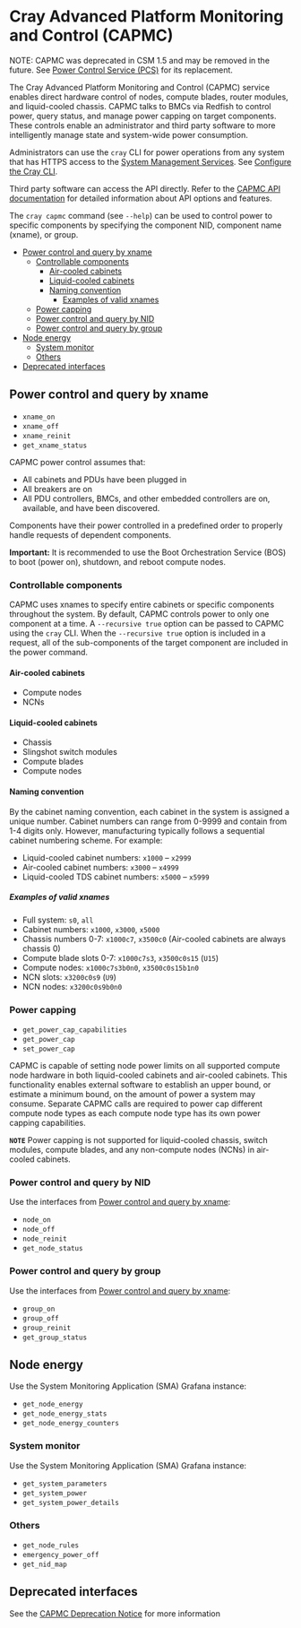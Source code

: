# Cray Advanced Platform Monitoring and Control (CAPMC)

NOTE: CAPMC was deprecated in CSM 1.5 and may be removed in the future.  See [Power Control Service (PCS)](../../glossary.md#power-control-service-pcs) for its replacement.

The Cray Advanced Platform Monitoring and Control (CAPMC) service enables
direct hardware control of nodes, compute blades, router modules, and liquid-cooled
chassis. CAPMC talks to BMCs via Redfish to control power, query status,
and manage power capping on target components. These controls enable an
administrator and third party software to more intelligently manage state and
system-wide power consumption.

Administrators can use the `cray` CLI for power operations from any system that
has HTTPS access to the
[System Management Services](../network/Access_to_System_Management_Services.md).
See [Configure the Cray CLI](../configure_cray_cli.md).

Third party software can access the API directly. Refer to the
[CAPMC API documentation](../../api/capmc.md)
for detailed information about API options and features.

The `cray capmc` command (see `--help`) can be used to control power to
specific components by specifying the component NID, component name (xname), or group.

- [Power control and query by xname](#power-control-and-query-by-xname)
    - [Controllable components](#controllable-components)
        - [Air-cooled cabinets](#air-cooled-cabinets)
        - [Liquid-cooled cabinets](#liquid-cooled-cabinets)
        - [Naming convention](#naming-convention)
            - [Examples of valid xnames](#examples-of-valid-xnames)
    - [Power capping](#power-capping)
    - [Power control and query by NID](#power-control-and-query-by-nid)
    - [Power control and query by group](#power-control-and-query-by-group)
- [Node energy](#node-energy)
    - [System monitor](#system-monitor)
    - [Others](#others)
- [Deprecated interfaces](#deprecated-interfaces)

## Power control and query by xname

- `xname_on`
- `xname_off`
- `xname_reinit`
- `get_xname_status`

CAPMC power control assumes that:

- All cabinets and PDUs have been plugged in
- All breakers are on
- All PDU controllers, BMCs, and other embedded controllers are on, available, and have been discovered.

Components have their power controlled in a predefined order to properly handle requests of dependent components.

**Important:** It is recommended to use the Boot Orchestration Service (BOS) to
boot (power on), shutdown, and reboot compute nodes.

### Controllable components

CAPMC uses xnames to specify entire cabinets or specific components throughout
the system. By default, CAPMC controls power to only one component at a time. A
`--recursive true` option can be passed to CAPMC using the `cray` CLI. When the
`--recursive true` option is included in a request, all of the sub-components of
the target component are included in the power command.

#### Air-cooled cabinets

- Compute nodes
- NCNs

#### Liquid-cooled cabinets

- Chassis
- Slingshot switch modules
- Compute blades
- Compute nodes

#### Naming convention

By the cabinet naming convention, each cabinet in the system is assigned a
unique number. Cabinet numbers can range from 0-9999 and contain from 1-4 digits
only. However, manufacturing typically follows a sequential cabinet numbering scheme.
For example:

- Liquid-cooled cabinet numbers: `x1000` – `x2999`
- Air-cooled cabinet numbers: `x3000` – `x4999`
- Liquid-cooled TDS cabinet numbers: `x5000` – `x5999`

##### Examples of valid xnames

- Full system: `s0`, `all`
- Cabinet numbers: `x1000`, `x3000`, `x5000`
- Chassis numbers 0-7: `x1000c7`, `x3500c0` (Air-cooled cabinets are always chassis 0)
- Compute blade slots 0-7: `x1000c7s3`, `x3500c0s15` (`U15`)
- Compute nodes: `x1000c7s3b0n0`, `x3500c0s15b1n0`
- NCN slots: `x3200c0s9` (`U9`)
- NCN nodes: `x3200c0s9b0n0`

### Power capping

- `get_power_cap_capabilities`
- `get_power_cap`
- `set_power_cap`

CAPMC is capable of setting node power limits on all supported compute node
hardware in both liquid-cooled cabinets and air-cooled cabinets. This
functionality enables external software to establish an upper bound, or estimate
a minimum bound, on the amount of power a system may consume. Separate CAPMC
calls are required to power cap different compute node types as each compute
node type has its own power capping capabilities.

**`NOTE`** Power capping is not supported for liquid-cooled chassis, switch
modules, compute blades, and any non-compute nodes (NCNs) in air-cooled
cabinets.

### Power control and query by NID

Use the interfaces from [Power control and query by xname](#power-control-and-query-by-xname):

- `node_on`
- `node_off`
- `node_reinit`
- `get_node_status`

### Power control and query by group

Use the interfaces from [Power control and query by xname](#power-control-and-query-by-xname):

- `group_on`
- `group_off`
- `group_reinit`
- `get_group_status`

## Node energy

Use the System Monitoring Application (SMA) Grafana instance:

- `get_node_energy`
- `get_node_energy_stats`
- `get_node_energy_counters`

### System monitor

Use the System Monitoring Application (SMA) Grafana instance:

- `get_system_parameters`
- `get_system_power`
- `get_system_power_details`

### Others

- `get_node_rules`
- `emergency_power_off`
- `get_nid_map`

## Deprecated interfaces

See the [CAPMC Deprecation Notice](../../introduction/deprecated_features/CAPMC_Deprecation_Notice.md) for
more information
